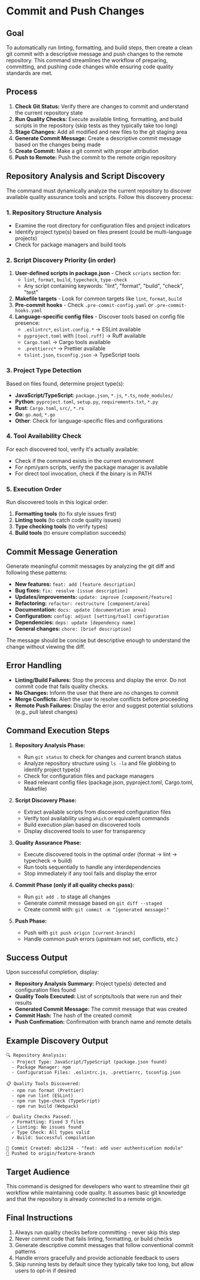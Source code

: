 # Commit and Push Changes

## Goal

To automatically run linting, formatting, and build steps, then create a clean git commit with a descriptive message and push changes to the remote repository. This command streamlines the workflow of preparing, committing, and pushing code changes while ensuring code quality standards are met.

## Process

1. **Check Git Status:** Verify there are changes to commit and understand the current repository state
2. **Run Quality Checks:** Execute available linting, formatting, and build scripts in the repository (skip tests as they typically take too long)
3. **Stage Changes:** Add all modified and new files to the git staging area
4. **Generate Commit Message:** Create a descriptive commit message based on the changes being made
5. **Create Commit:** Make a git commit with proper attribution
6. **Push to Remote:** Push the commit to the remote origin repository

## Repository Analysis and Script Discovery

The command must dynamically analyze the current repository to discover available quality assurance tools and scripts. Follow this discovery process:

### 1. Repository Structure Analysis
- Examine the root directory for configuration files and project indicators
- Identify project type(s) based on files present (could be multi-language projects)
- Check for package managers and build tools

### 2. Script Discovery Priority (in order)
1. **User-defined scripts in package.json** - Check `scripts` section for:
   - `lint`, `format`, `build`, `typecheck`, `type-check`
   - Any script containing keywords: "lint", "format", "build", "check", "test"
2. **Makefile targets** - Look for common targets like `lint`, `format`, `build`
3. **Pre-commit hooks** - Check `.pre-commit-config.yaml` or `.pre-commit-hooks.yaml`
4. **Language-specific config files** - Discover tools based on config file presence:
   - `.eslintrc*`, `eslint.config.*` → ESLint available
   - `pyproject.toml` with `[tool.ruff]` → Ruff available
   - `Cargo.toml` → Cargo tools available
   - `.prettierrc*` → Prettier available
   - `tslint.json`, `tsconfig.json` → TypeScript tools

### 3. Project Type Detection
Based on files found, determine project type(s):
- **JavaScript/TypeScript**: `package.json`, `*.js`, `*.ts`, `node_modules/`
- **Python**: `pyproject.toml`, `setup.py`, `requirements.txt`, `*.py`
- **Rust**: `Cargo.toml`, `src/`, `*.rs`
- **Go**: `go.mod`, `*.go`
- **Other**: Check for language-specific files and configurations

### 4. Tool Availability Check
For each discovered tool, verify it's actually available:
- Check if the command exists in the current environment
- For npm/yarn scripts, verify the package manager is available
- For direct tool invocation, check if the binary is in PATH

### 5. Execution Order
Run discovered tools in this logical order:
1. **Formatting tools** (to fix style issues first)
2. **Linting tools** (to catch code quality issues)
3. **Type checking tools** (to verify types)
4. **Build tools** (to ensure compilation succeeds)

## Commit Message Generation

Generate meaningful commit messages by analyzing the git diff and following these patterns:

- **New features:** `feat: add [feature description]`
- **Bug fixes:** `fix: resolve [issue description]`
- **Updates/improvements:** `update: improve [component/feature]`
- **Refactoring:** `refactor: restructure [component/area]`
- **Documentation:** `docs: update [documentation area]`
- **Configuration:** `config: adjust [setting/tool] configuration`
- **Dependencies:** `deps: update [dependency name]`
- **General changes:** `chore: [brief description]`

The message should be concise but descriptive enough to understand the change without viewing the diff.

## Error Handling

- **Linting/Build Failures:** Stop the process and display the error. Do not commit code that fails quality checks.
- **No Changes:** Inform the user that there are no changes to commit
- **Merge Conflicts:** Alert the user to resolve conflicts before proceeding
- **Remote Push Failures:** Display the error and suggest potential solutions (e.g., pull latest changes)

## Command Execution Steps

1. **Repository Analysis Phase:**
   - Run `git status` to check for changes and current branch status
   - Analyze repository structure using `ls -la` and file globbing to identify project type(s)
   - Check for configuration files and package managers
   - Read relevant config files (package.json, pyproject.toml, Cargo.toml, Makefile)

2. **Script Discovery Phase:**
   - Extract available scripts from discovered configuration files
   - Verify tool availability using `which` or equivalent commands
   - Build execution plan based on discovered tools
   - Display discovered tools to user for transparency

3. **Quality Assurance Phase:**
   - Execute discovered tools in the optimal order (format → lint → typecheck → build)
   - Run tools sequentially to handle any interdependencies
   - Stop immediately if any tool fails and display the error

4. **Commit Phase (only if all quality checks pass):**
   - Run `git add .` to stage all changes
   - Generate commit message based on `git diff --staged`
   - Create commit with: `git commit -m "[generated message]"`

5. **Push Phase:**
   - Push with `git push origin [current-branch]`
   - Handle common push errors (upstream not set, conflicts, etc.)

## Success Output

Upon successful completion, display:
- **Repository Analysis Summary:** Project type(s) detected and configuration files found
- **Quality Tools Executed:** List of scripts/tools that were run and their results
- **Generated Commit Message:** The commit message that was created
- **Commit Hash:** The hash of the created commit
- **Push Confirmation:** Confirmation with branch name and remote details

## Example Discovery Output

```
🔍 Repository Analysis:
  - Project Type: JavaScript/TypeScript (package.json found)
  - Package Manager: npm
  - Configuration Files: .eslintrc.js, .prettierrc, tsconfig.json

📋 Quality Tools Discovered:
  - npm run format (Prettier)
  - npm run lint (ESLint)
  - npm run type-check (TypeScript)
  - npm run build (Webpack)

✅ Quality Checks Passed:
  ✓ Formatting: Fixed 3 files
  ✓ Linting: No issues found
  ✓ Type Check: All types valid
  ✓ Build: Successful compilation

💾 Commit Created: abc1234 - "feat: add user authentication module"
🚀 Pushed to origin/feature-branch
```

## Target Audience

This command is designed for developers who want to streamline their git workflow while maintaining code quality. It assumes basic git knowledge and that the repository is already connected to a remote origin.

## Final Instructions

1. Always run quality checks before committing - never skip this step
2. Never commit code that fails linting, formatting, or build checks
3. Generate descriptive commit messages that follow conventional commit patterns
4. Handle errors gracefully and provide actionable feedback to users
5. Skip running tests by default since they typically take too long, but allow users to opt-in if desired